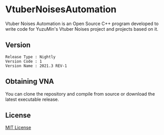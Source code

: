 # VtuberNoisesAutomation
Vtuber Noises Automation is an Open Source C++ program developed to write code for YuzuMin's Vtuber Noises project and projects based on it.

## Version  
~~~
Release Type : Nightly
Version Code : 1
Version Name : 2021.3 REV-1
~~~

## Obtaining VNA  
You can clone the repository and compile from source or download the latest executable release.

## License  
<a href="LICENSE">MIT License</a>
